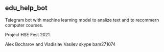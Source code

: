 ## edu_help_bot

Telegram bot with machine learning model to analize text and to recommern computer courses.


Project HSE Fest 2021.

Alex Bocharov and Vladislav Vasilev skype bam271074
